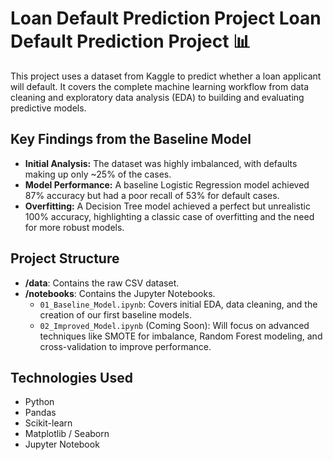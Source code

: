 # Loan Default Prediction Project  Loan Default Prediction Project 📊

This project uses a dataset from Kaggle to predict whether a loan applicant will default. It covers the complete machine learning workflow from data cleaning and exploratory data analysis (EDA) to building and evaluating predictive models.

## Key Findings from the Baseline Model

* **Initial Analysis:** The dataset was highly imbalanced, with defaults making up only ~25% of the cases.
* **Model Performance:** A baseline Logistic Regression model achieved 87% accuracy but had a poor recall of 53% for default cases.
* **Overfitting:** A Decision Tree model achieved a perfect but unrealistic 100% accuracy, highlighting a classic case of overfitting and the need for more robust models.

## Project Structure

* **/data**: Contains the raw CSV dataset.
* **/notebooks**: Contains the Jupyter Notebooks.
    * `01_Baseline_Model.ipynb`: Covers initial EDA, data cleaning, and the creation of our first baseline models.
    * `02_Improved_Model.ipynb` (Coming Soon): Will focus on advanced techniques like SMOTE for imbalance, Random Forest modeling, and cross-validation to improve performance.

## Technologies Used

- Python
- Pandas
- Scikit-learn
- Matplotlib / Seaborn
- Jupyter Notebook
